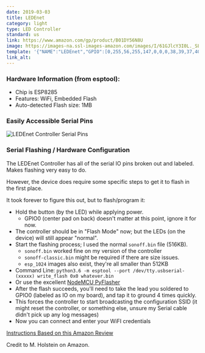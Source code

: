 ```yaml
---
date: 2019-03-03
title: LEDEnet
category: light
type: LED Controller
standard: us
link: https://www.amazon.com/gp/product/B01DY56N8U
image: https://images-na.ssl-images-amazon.com/images/I/61GJlcY3I0L._SL1000_.jpg
template: '{"NAME":"LEDEnet","GPIO":[0,255,56,255,147,0,0,0,38,39,37,40,0],"FLAG":0,"BASE":34}' 
link_alt: 
---
```

### Hardware Information (from esptool): 

- Chip is ESP8285
- Features: WiFi, Embedded Flash
- Auto-detected Flash size: 1MB

### Easily Accessible Serial Pins
![LEDEnet Controller Serial Pins](/templates/assets/images/led_enet_controller_serial.jpg)

### Serial Flashing / Hardware Configuration

The LEDEnet Controller has all of the serial IO pins broken out and labeled. Makes flashing very easy to do. 

However, the device does require some specific steps to get it to flash in the first place. 

It took forever to figure this out, but to flash/program it:
- Hold the button (by the LED) while applying power.
  - GPIO0 (center pad on back) doesn't matter at this point, ignore it for now. 
- The controller should be in "Flash Mode" now; but the LEDs (on the device) will still appear "normal". 
- Start the flashing process; I used the normal `sonoff.bin` file (516KB).
  - `sonoff.bin` worked fine on my version of the controller
  - `sonoff-classic.bin` might be required if there are size issues. 
  - `esp_1024` images also exist, they're all smaller than 512KB
- Command Line: `python3.6 -m esptool --port /dev/tty.usbserial-(xxxxx) write_flash 0x0 whatever.bin`
- Or use the excellent [NodeMCU PyFlasher](https://github.com/marcelstoer/nodemcu-pyflasher)
- After the flash succeeds, you'll need to take the lead you soldered to GPIO0 (labeled as IO on my board), and tap it to ground 4 times quickly. 
- This forces the controller to start broadcasting the configuration SSID (it might reset the controller, or something else, unsure my Serial cable didn't pick up any log messages)
- Now you can connect and enter your WiFI credentials

[Instructions Based on this Amazon Review](https://www.amazon.com/gp/customer-reviews/R380TIPJMY455A/ref=cm_cr_dp_d_rvw_btm?ie=UTF8&ASIN=B01DY56N8U#wasThisHelpful)

Credit to M. Holstein on Amazon. 
